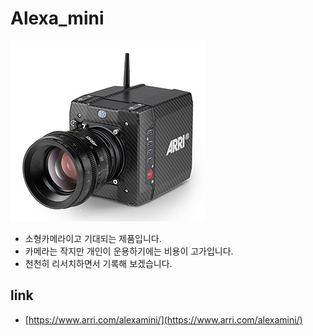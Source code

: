 # Alexa\_mini

![](../.gitbook/assets/alexamini.png)

* 소형카메라이고 기대되는 제품입니다.
* 카메라는 작지만 개인이 운용하기에는 비용이 고가입니다.
* 천천히 리서치하면서 기록해 보겠습니다.

## link

* [https://www.arri.com/alexamini/](https://www.arri.com/alexamini/)

